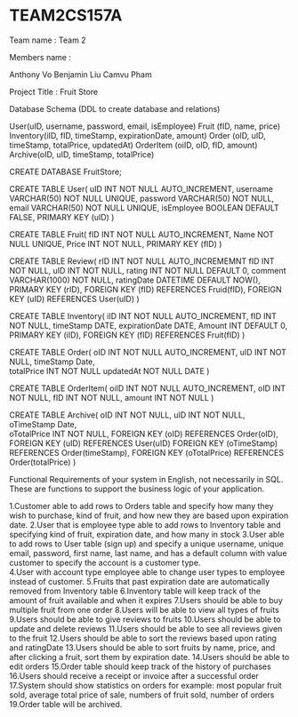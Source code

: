 # TEAM2CS157A

Team name : Team 2

Members name :

Anthony Vo
Benjamin Liu
Camvu Pham

Project Title : Fruit Store

Database Schema (DDL to create database and relations)

User(uID, username, password, email, isEmployee)
Fruit (fID, name, price)
Inventory(iID, fID, timeStamp, expirationDate, amount)
Order (oID, uID, timeStamp,  totalPrice, updatedAt)
OrderItem (oiID, oID, fID, amount)
Archive(oID, uID, timeStamp, totalPrice)


CREATE DATABASE FruitStore;


CREATE TABLE User(
	uID INT NOT NULL AUTO_INCREMENT,
	username  VARCHAR(50) NOT NULL UNIQUE,
	password VARCHAR(50) NOT NULL,
	email VARCHAR(50) NOT NULL UNIQUE,
	isEmployee BOOLEAN DEFAULT FALSE,
	PRIMARY KEY (uID)
)


CREATE TABLE Fruit(
	fID INT NOT NULL AUTO_INCREMENT, 
	Name NOT NULL UNIQUE, 
	Price INT NOT NULL,
	PRIMARY KEY (fID)
)

CREATE TABLE Review(
	rID INT NOT NULL AUTO_INCREMEMNT
	fID INT NOT NULL,
	uID INT NOT NULL,
	rating INT NOT NULL DEFAULT 0,
	comment VARCHAR(1000) NOT NULL,
	ratingDate DATETIME DEFAULT NOW(),
	PRIMARY KEY (rID),
	FOREIGN KEY (fID) REFERENCES Fruid(fID),
	FOREIGN KEY (uID) REFERENCES User(uID)
)

CREATE TABLE Inventory(
	iID INT NOT NULL AUTO_INCREMENT, 
	fID INT NOT NULL, 
	timeStamp DATE, 
	expirationDate DATE, 
	Amount INT DEFAULT 0,
	PRIMARY KEY (iID),
	FOREIGN KEY (fID) REFERENCES Fruit(fID)
)

CREATE TABLE Order(
	oID INT NOT NULL AUTO_INCREMENT, 
	uID INT NOT NULL, 
	timeStamp Date,  
	totalPrice INT NOT NULL
	updatedAt NOT NULL DATE
)


CREATE TABLE OrderItem(
	oiID INT NOT NULL AUTO_INCREMENT, 
	oID INT NOT NULL, 
	fID INT NOT NULL, 
	amount INT NOT NULL
)
	
CREATE TABLE Archive(
	oID INT NOT NULL,
	uID INT NOT NULL,
	oTimeStamp Date,  
	oTotalPrice INT NOT NULL,
	FOREIGN KEY (oID) REFERENCES Order(oID),
	FOREIGN KEY (uID) REFERENCES User(uID)
	FOREIGN KEY (oTimeStamp) REFERENCES Order(timeStamp),
	FOREIGN KEY (oTotalPrice) REFERENCES Order(totalPrice)
)


Functional Requirements of your system in English, not necessarily in SQL. These are functions to support the business logic of your application.

1.Customer able to add rows to Orders table and specify how many they wish to purchase, kind of fruit, and how new they are based upon expiration date. 
2.User that is employee type able to add rows to Inventory table and specifying kind of fruit, expiration date, and how many in stock
3.User able to add rows to User table (sign up) and specify a unique username, unique email, password, first name, last name, and has a default column with value customer to specify the account is a customer type.   
4.User with account type employee able to change user types to employee instead of customer. 
5.Fruits that past expiration date are automatically removed from Inventory table
6.Inventory table will keep track of the amount of fruit available and when it expires
7.Users should be able to buy multiple fruit from one order
8.Users will be able to view all types of fruits
9.Users should be able to give reviews to fruits
10.Users should be able to update and delete reviews
11.Users should be able to see all reviews given to the fruit
12.Users should be able to sort the reviews based upon rating and ratingDate
13.Users should be able to sort fruits by name, price, and after clicking a fruit, sort them by expiration date. 
14.Users should be able to edit orders
15.Order table should keep track of the history of purchases
16.Users should receive a receipt or invoice after a successful order
17.System should show statistics on orders for example: most popular fruit sold, average total price of sale, numbers of fruit sold, number of orders
19.Order table will be archived.   


 

